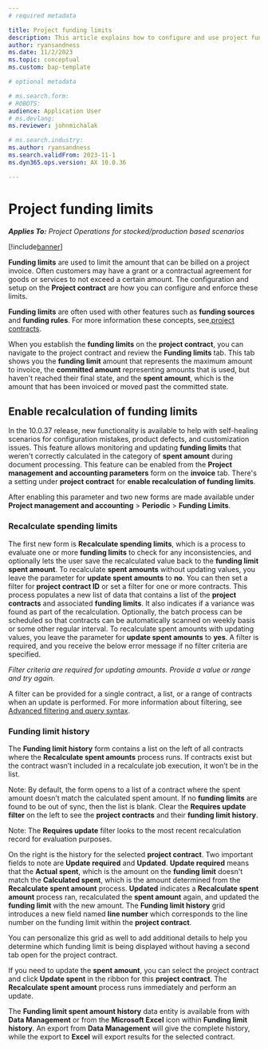 ```yaml
---
# required metadata

title: Project funding limits
description: This article explains how to configure and use project funding limits
author: ryansandness
ms.date: 11/2/2023
ms.topic: conceptual
ms.custom: bap-template

# optional metadata

# ms.search.form: 
# ROBOTS: 
audience: Application User
# ms.devlang: 
ms.reviewer: johnmichalak

# ms.search.industry: 
ms.author: ryansandness
ms.search.validFrom: 2023-11-1
ms.dyn365.ops.version: AX 10.0.36

---
```


# Project funding limits

_**Applies To:** Project Operations for stocked/production based scenarios_

[!include[banner](../includes/banner.md)]

**Funding limits** are used to limit the amount that can be billed on a project invoice. Often customers may have a grant or a contractual agreement for goods or services to not exceed a certain amount. The configuration and setup on the **Project contract** are how you can configure and enforce these limits.

**Funding limits** are often used with other features such as **funding sources** and **funding rules**. For more information these concepts, see,[project contracts](./project-contracts.md).

When you establish the **funding limits** on the **project contract**, you can navigate to the project contract and review the **Funding limits** tab. This tab shows you the **funding limit** amount that represents the maximum amount to invoice, the **committed amount** representing amounts that is used, but haven't reached their final state, and the **spent amount**, which is the amount that has been invoiced or moved past the committed state.

## Enable recalculation of funding limits

In the 10.0.37 release, new functionality is available to help with self-healing scenarios for configuration mistakes, product defects, and customization issues. This feature allows monitoring and updating **funding limits** that weren't correctly calculated in the category of **spent amount** during document processing. This feature can be enabled from the **Project management and accounting parameters** form on the **invoice** tab. There's a setting under **project contract** for **enable recalculation of funding limits**.

After enabling this parameter and two new forms are made available under **Project management and accounting** > **Periodic** > **Funding Limits**.

### Recalculate spending limits

The first new form is **Recalculate spending limits**, which is a process to evaluate one or more **funding limits** to check for any inconsistencies, and optionally lets the user save the recalculated value back to the **funding limit** **spent amount**.
To recalculate **spent amounts** without updating values, you leave the parameter for **update spent amounts** to **no**. You can then set a filter for **project contract ID** or set a filter for one or more contracts. This process populates a new list of data that contains a list of the **project contracts** and associated **funding limits**. It also indicates if a variance was found as part of the recalculation.
Optionally, the batch process can be scheduled so that contracts can be automatically scanned on weekly basis or some other regular interval.
To recalculate spent amounts with updating values, you leave the parameter for **update spent amounts** to **yes**. A filter is required, and you receive the below error message if no filter criteria are specified.

<i>Filter criteria are required for updating amounts. Provide a value or range and try again.</i>

A filter can be provided for a single contract, a list, or a range of contracts when an update is performed. For more information about filtering, see [Advanced filtering and query syntax](/dynamics365/fin-ops-core/fin-ops/get-started/advanced-filtering-query-options).

### Funding limit history

The **Funding limit history** form contains a list on the left of all contracts where the **Recalculate spent amounts** process runs. If contracts exist but the contract wasn’t included in a recalculate job execution, it won’t be in the list.

Note: By default, the form opens to a list of a contract where the spent amount doesn’t match the calculated spent amount. If no **funding limits** are found to be out of sync, then the list is blank. Clear the **Requires update filter** on the left to see the **project contracts** and their **funding limit history**.

Note: The **Requires update** filter looks to the most recent recalculation record for evaluation purposes.

On the right is the history for the selected **project contract**.
Two important fields to note are **Update required** and **Updated**.
**Update required** means that the **Actual spent**, which is the amount on the **funding limit** doesn't match the **Calculated spent**, which is the amount determined from the **Recalculate spent amount** process.
**Updated** indicates a **Recalculate spent amount** process ran, recalculated the **spent amount** again, and updated the **funding limit** with the new amount.
The **Funding limit history** grid introduces a new field named **line number** which corresponds to the line number on the funding limit within the **project contract**.

You can personalize this grid as well to add additional details to help you determine which funding limit is being displayed without having a second tab open for the project contract.

If you need to update the **spent amount**, you can select the project contract and click **Update spent** in the ribbon for this **project contract**. The **Recalculate spent amount** process runs immediately and perform an update.

The **Funding limit spent amount history** data entity is available from with **Data Management** or from the **Microsoft Excel** icon within **Funding limit history**. An export from **Data Management** will give the complete history, while the export to **Excel** will export results for the selected contract.
